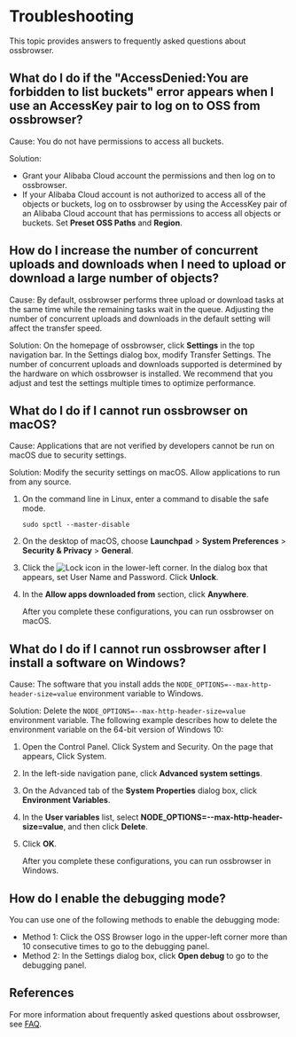 # Troubleshooting

This topic provides answers to frequently asked questions about ossbrowser.

## What do I do if the "AccessDenied:You are forbidden to list buckets" error appears when I use an AccessKey pair to log on to OSS from ossbrowser?

Cause: You do not have permissions to access all buckets.

Solution:

-   Grant your Alibaba Cloud account the permissions and then log on to ossbrowser.
-   If your Alibaba Cloud account is not authorized to access all of the objects or buckets, log on to ossbrowser by using the AccessKey pair of an Alibaba Cloud account that has permissions to access all objects or buckets. Set **Preset OSS Paths** and **Region**.

## How do I increase the number of concurrent uploads and downloads when I need to upload or download a large number of objects?

Cause: By default, ossbrowser performs three upload or download tasks at the same time while the remaining tasks wait in the queue. Adjusting the number of concurrent uploads and downloads in the default setting will affect the transfer speed.

Solution: On the homepage of ossbrowser, click **Settings** in the top navigation bar. In the Settings dialog box, modify Transfer Settings. The number of concurrent uploads and downloads supported is determined by the hardware on which ossbrowser is installed. We recommend that you adjust and test the settings multiple times to optimize performance.

## What do I do if I cannot run ossbrowser on macOS?

Cause: Applications that are not verified by developers cannot be run on macOS due to security settings.

Solution: Modify the security settings on macOS. Allow applications to run from any source.

1.  On the command line in Linux, enter a command to disable the safe mode.

    ```
    sudo spctl --master-disable
    ```

2.  On the desktop of macOS, choose **Launchpad** \> **System Preferences** \> **Security & Privacy** \> **General**.
3.  Click the ![Lock](https://static-aliyun-doc.oss-accelerate.aliyuncs.com/assets/img/en-US/1914459951/p133107.png) icon in the lower-left corner. In the dialog box that appears, set User Name and Password. Click **Unlock**.
4.  In the **Allow apps downloaded from** section, click **Anywhere**.

    After you complete these configurations, you can run ossbrowser on macOS.


## What do I do if I cannot run ossbrowser after I install a software on Windows?

Cause: The software that you install adds the `NODE_OPTIONS=--max-http-header-size=value` environment variable to Windows.

Solution: Delete the `NODE_OPTIONS=--max-http-header-size=value` environment variable. The following example describes how to delete the environment variable on the 64-bit version of Windows 10:

1.  Open the Control Panel. Click System and Security. On the page that appears, Click System.
2.  In the left-side navigation pane, click **Advanced system settings**.
3.  On the Advanced tab of the **System Properties** dialog box, click **Environment Variables**.
4.  In the **User variables** list, select **NODE\_OPTIONS=--max-http-header-size=value**, and then click **Delete**.
5.  Click **OK**.

    After you complete these configurations, you can run ossbrowser in Windows.


## How do I enable the debugging mode?

You can use one of the following methods to enable the debugging mode:

-   Method 1: Click the OSS Browser logo in the upper-left corner more than 10 consecutive times to go to the debugging panel.
-   Method 2: In the Settings dialog box, click **Open debug** to go to the debugging panel.

## References

For more information about frequently asked questions about ossbrowser, see [FAQ](https://github.com/aliyun/oss-browser/blob/master/docs/question.md).

